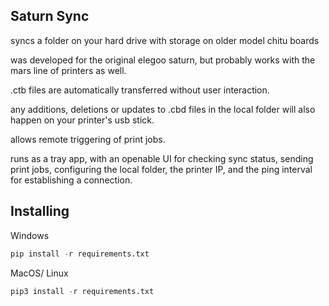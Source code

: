 ## Saturn Sync
    
syncs a folder on your hard drive with storage on older model chitu boards

was developed for the original elegoo saturn, but probably works with the
mars line of printers as well.

.ctb files are automatically transferred without user interaction.

any additions, deletions or updates to .cbd files in the local folder will also happen on your printer's usb stick.

allows remote triggering of print jobs.


runs as a tray app, with an openable UI for checking sync status, sending print jobs, configuring the local folder, the printer IP, and the ping interval for establishing a connection.


## Installing
Windows
```python
pip install -r requirements.txt
```
MacOS/ Linux
```python
pip3 install -r requirements.txt
```
